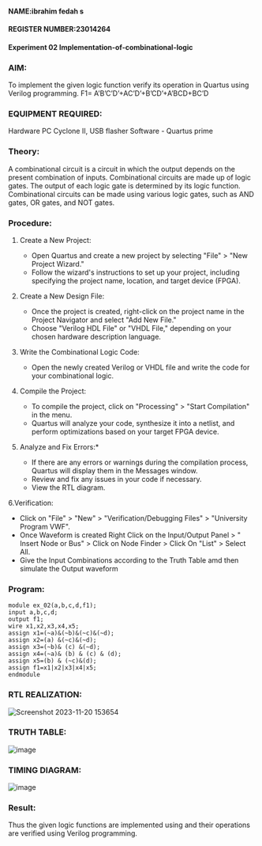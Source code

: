 #### NAME:ibrahim fedah s
#### REGISTER NUMBER:23014264
#### Experiment 02  Implementation-of-combinational-logic
### AIM:
To implement the given logic function verify its operation in Quartus using Verilog programming.
 F1= A’B’C’D’+AC’D’+B’CD’+A’BCD+BC’D
### EQUIPMENT REQUIRED:
 Hardware PC Cyclone II, USB flasher Software - Quartus prime 
### Theory:
 A combinational circuit is a circuit in which the output depends on the present combination of inputs. Combinational circuits are made up of logic gates. The output of each logic gate is determined by its logic function. Combinational circuits can be made using various logic gates, such as AND gates, OR gates, and NOT gates.
### Procedure:
1. Create a New Project:
   - Open Quartus and create a new project by selecting "File" > "New Project Wizard."
   - Follow the wizard's instructions to set up your project, including specifying the project name, location, and target device (FPGA).
2. Create a New Design File:
   - Once the project is created, right-click on the project name in the Project Navigator and select "Add New File."
   - Choose "Verilog HDL File" or "VHDL File," depending on your chosen hardware description language.

3. Write the Combinational Logic Code:
   - Open the newly created Verilog or VHDL file and write the code for your combinational logic.
     
4. Compile the Project:
   - To compile the project, click on "Processing" > "Start Compilation" in the menu.
   - Quartus will analyze your code, synthesize it into a netlist, and perform optimizations based on your target FPGA device.

5. Analyze and Fix Errors:*
   - If there are any errors or warnings during the compilation process, Quartus will display them in the Messages window.
   - Review and fix any issues in your code if necessary.
   - View the RTL diagram.

6.Verification:
   - Click on "File" > "New" > "Verification/Debugging Files" > "University Program VWF".
   - Once Waveform is created Right Click on the Input/Output Panel > " Insert Node or Bus" > Click on Node Finder > Click On "List" > Select All.
   - Give the Input Combinations according to the Truth Table amd then simulate the Output waveform
### Program:
```
module ex_02(a,b,c,d,f1);
input a,b,c,d;
output f1;
wire x1,x2,x3,x4,x5;
assign x1=(~a)&(~b)&(~c)&(~d);
assign x2=(a) &(~c)&(~d);
assign x3=(~b)& (c) &(~d);
assign x4=(~a)& (b) & (c) & (d);
assign x5=(b) & (~c)&(d);
assign f1=x1|x2|x3|x4|x5;
endmodule
```
### RTL REALIZATION:

![Screenshot 2023-11-20 153654](https://github.com/2005Mukesh/Experiment--02-Implementation-of-combinational-logic-/assets/138849308/b1272672-7ecc-49cd-8b69-b364cbded089)

### TRUTH TABLE:
![image](https://github.com/2005Mukesh/Experiment--02-Implementation-of-combinational-logic-/assets/138849308/a4c0061d-e8e2-476e-b5ca-54c67bf5b1f7)

### TIMING DIAGRAM:
![image](https://github.com/2005Mukesh/Experiment--02-Implementation-of-combinational-logic-/assets/138849308/9cc1bbff-7c60-4bb9-a1e3-fe6024870489)

### Result:
Thus the given logic functions are implemented using  and their operations are verified using Verilog programming.
